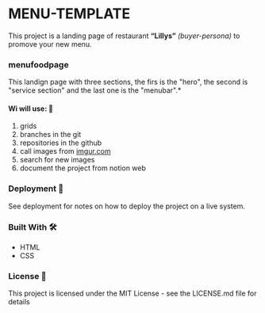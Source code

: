 
# MENU-TEMPLATE

This project is a landing page of restaurant **“Lillys”** *(buyer-persona)* to promove  your new menu.

### menufoodpage

This landign page with three sections, the firs is the "hero", the second is  "service section" and the last one is the "menubar".*

#### Wi will use: 📌

1. grids
2. branches in the git
3. repositories in the github
4. call images from [imgur.com](http://imgur.com/)
5. search for new images
6. document the project from notion web

### Deployment 🚀

See deployment for notes on how to deploy the project on a live system.

### Built With 🛠️

* HTML
* CSS

### License 📄

This project is licensed under the MIT License - see the LICENSE.md file for details

